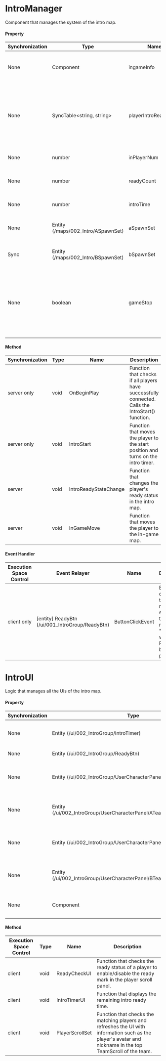 # IntroManager
Component that manages the system of the intro map.
#### Property
| Synchronization | Type | Name | Description |
| --- | --- | --- | --- |
| None | Component | ingameInfo | Variable that has the InGameInfo component of the common. |
| None | SyncTable<string, string> | playerIntroReadyState | Checks the player's ready status on the intro map. 'key' saves the Player Id, and 'value' saves the player's status as Ready or Idle. |
| None | number | inPlayerNum | The number of players matched. |
| None | number | readyCount | The number of players who are ready on the intro map. |
| None | number | introTime | The preparation timeout for the intro map. |
| None | Entity (/maps/002_Intro/ASpawnSet) | aSpawnSet | The parent entity of Team A's SpawnLocation. |
| Sync | Entity (/maps/002_Intro/BSpawnSet) | bSpawnSet | The parent entity of Team B's SpawnLocation. |
| None | boolean | gameStop | Checks whether the game is progressing normally. Changes to true if the player leaves the game while the intro is being prepared. |


#### Method
| Synchronization | Type | Name | Description |
| --- | --- | --- | --- |
| server only | void | OnBeginPlay | Function that checks if all players have successfully connected. Calls the IntroStart() function. |
| server only | void | IntroStart | Function that moves the player to the start position and turns on the intro timer. |
| server | void | IntroReadyStateChange | Function that changes the player's ready status in the intro map. |
| server | void | InGameMove | Function that moves the player to the in-game map. |


#### Event Handler

| Execution Space Control | Event Relayer | Name | Description |
| --- | --- | --- | --- |
| client only | [entity] ReadyBtn (/ui/001_IntroGroup/ReadyBtn) | ButtonClickEvent | Event that changes the game ready status on the intro map to "Ready" when the Ready button is pressed. |

# IntroUI
Logic that manages all the UIs of the intro map.
#### Property
| Synchronization | Type | Name | Description |
| --- | --- | --- | --- |
| None | Entity (/ui/002_IntroGroup/IntroTimer) |  timeTxtUI | Text UI that displays the remaining time. |
| None | Entity (/ui/002_IntroGroup/ReadyBtn)| readyBtnUI | Intro Ready Button UI. |
| None | Entity (/ui/002_IntroGroup/UserCharacterPanel/ATeamScroll) | aTeamScrollLayout | The team member panel scroll layout for Team A. |
| None | Entity (/ui/002_IntroGroup/UserCharacterPanel/ATeamScroll/ATeamScroll0) | aTeamScroll0 | The team member display panel for Team A. |
| None | Entity (/ui/002_IntroGroup/UserCharacterPanel/BTeamScroll) | bTeamScrollLayout  | The team member panel scroll layout for Team B. |
| None | Entity (/ui/002_IntroGroup/UserCharacterPanel/BTeamScroll/BTeamScroll0) |  bTeamScroll0 | The team member display panel for Team B. |
| None | Component | ingameInfo | InGameInfo component of the common.|


#### Method
| Execution Space Control | Type | Name | Description |
| --- | --- | --- | --- |
| client | void | ReadyCheckUI | Function that checks the ready status of a player to enable/disable the ready mark in the player scroll panel. |
| client | void | IntroTimerUI | Function that displays the remaining intro ready time. |
| client | void | PlayerScrollSet | Function that checks the matching players and refreshes the UI with information such as the player's avatar and nickname in the top TeamScroll of the team. |